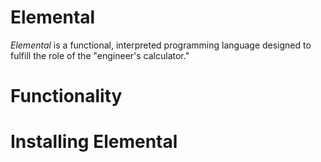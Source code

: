 # Elemental

*Elemental* is a functional, interpreted programming language designed to fulfill the role of the "engineer's calculator."

# Functionality


# Installing Elemental

